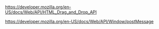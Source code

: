 https://developer.mozilla.org/en-US/docs/Web/API/HTML_Drag_and_Drop_API

https://developer.mozilla.org/en-US/docs/Web/API/Window/postMessage